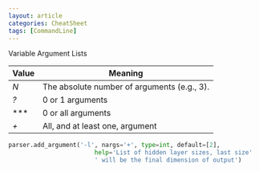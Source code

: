 ```yaml
---
layout: article
categories: CheatSheet
tags: [CommandLine]
---
```

Variable Argument Lists

Value | Meaning
---|---|
*N* | The absolute number of arguments (e.g., 3).
*?* | 0 or 1 arguments
*** | 0 or all arguments
*+* | All, and at least one, argument

```python
parser.add_argument('-l', nargs='+', type=int, default=[2],
                        help='List of hidden layer sizes, last size'
                        ' will be the final dimension of output')
```
